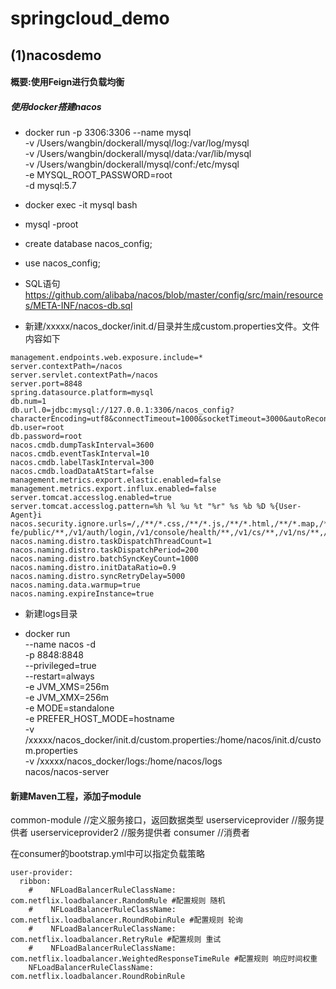# springcloud_demo

## (1)nacosdemo

#### 概要:使用Feign进行负载均衡

##### 使用docker搭建nacos

* docker run -p 3306:3306 --name mysql \
-v /Users/wangbin/dockerall/mysql/log:/var/log/mysql \
-v /Users/wangbin/dockerall/mysql/data:/var/lib/mysql \
-v /Users/wangbin/dockerall/mysql/conf:/etc/mysql \
-e MYSQL_ROOT_PASSWORD=root \
-d mysql:5.7

* docker exec -it mysql bash

* mysql -proot

* create database nacos_config;
* use nacos_config;

* SQL语句
https://github.com/alibaba/nacos/blob/master/config/src/main/resources/META-INF/nacos-db.sql

* 新建/xxxxx/nacos_docker/init.d/目录并生成custom.properties文件。文件内容如下

```
management.endpoints.web.exposure.include=*
server.contextPath=/nacos
server.servlet.contextPath=/nacos
server.port=8848
spring.datasource.platform=mysql
db.num=1
db.url.0=jdbc:mysql://127.0.0.1:3306/nacos_config?characterEncoding=utf8&connectTimeout=1000&socketTimeout=3000&autoReconnect=true
db.user=root
db.password=root
nacos.cmdb.dumpTaskInterval=3600
nacos.cmdb.eventTaskInterval=10
nacos.cmdb.labelTaskInterval=300
nacos.cmdb.loadDataAtStart=false
management.metrics.export.elastic.enabled=false
management.metrics.export.influx.enabled=false
server.tomcat.accesslog.enabled=true
server.tomcat.accesslog.pattern=%h %l %u %t "%r" %s %b %D %{User-Agent}i
nacos.security.ignore.urls=/,/**/*.css,/**/*.js,/**/*.html,/**/*.map,/**/*.svg,/**/*.png,/**/*.ico,/console-fe/public/**,/v1/auth/login,/v1/console/health/**,/v1/cs/**,/v1/ns/**,/v1/cmdb/**,/actuator/**,/v1/console/server/**
nacos.naming.distro.taskDispatchThreadCount=1
nacos.naming.distro.taskDispatchPeriod=200
nacos.naming.distro.batchSyncKeyCount=1000
nacos.naming.distro.initDataRatio=0.9
nacos.naming.distro.syncRetryDelay=5000
nacos.naming.data.warmup=true
nacos.naming.expireInstance=true
```

* 新建logs目录

* docker  run \
--name nacos -d \
-p 8848:8848 \
--privileged=true \
--restart=always \
-e JVM_XMS=256m \
-e JVM_XMX=256m \
-e MODE=standalone \
-e PREFER_HOST_MODE=hostname \
-v /xxxxx/nacos_docker/init.d/custom.properties:/home/nacos/init.d/custom.properties \
-v /xxxxx/nacos_docker/logs:/home/nacos/logs \
nacos/nacos-server

#### 新建Maven工程，添加子module
common-module  //定义服务接口，返回数据类型
userserviceprovider //服务提供者
userserviceprovider2 //服务提供者
consumer //消费者

在consumer的bootstrap.yml中可以指定负载策略

```
user-provider:
  ribbon:
    #    NFLoadBalancerRuleClassName: com.netflix.loadbalancer.RandomRule #配置规则 随机
    #    NFLoadBalancerRuleClassName: com.netflix.loadbalancer.RoundRobinRule #配置规则 轮询
    #    NFLoadBalancerRuleClassName: com.netflix.loadbalancer.RetryRule #配置规则 重试
    #    NFLoadBalancerRuleClassName: com.netflix.loadbalancer.WeightedResponseTimeRule #配置规则 响应时间权重
    NFLoadBalancerRuleClassName: com.netflix.loadbalancer.RoundRobinRule
```
